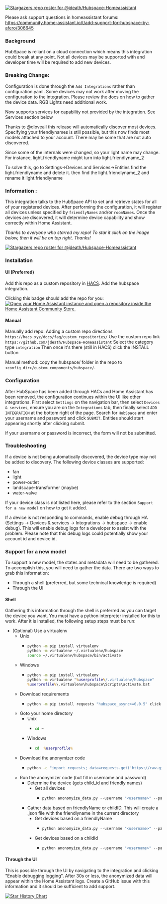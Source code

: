 [![Stargazers repo roster for @jdeath/Hubspace-Homeassistant](https://git-lister.onrender.com/api/stars/jdeath/Hubspace-Homeassistant?limit=30)](https://github.com/jdeath/Hubspace-Homeassistant/stargazers)

Please ask support questions in homeassistant forums: https://community.home-assistant.io/t/add-support-for-hubspace-by-afero/306645

### Background
HubSpace is reliant on a cloud connection which means this integration could break at any point. Not all
devices may be supported with and developer time will be required to add new devices.

### Breaking Change:
Configuration is done through the `Add Integrations` rather than configuration.yaml.
Some devices may not work after moving the configuration to the integration. Please review
the docs on how to gather the device data. RGB Lights need additional work.

Now supports services for capability not provided by the integration. See Services section below

Thanks to @dloveall this release will automatically discover most devices. Specifying your friendlynames is still possible, but this now finds most models attached to your account. There may be some that are not auto discovered.

Since some of the internals were changed, so your light name may change. For instance, light.friendlyname might turn into light.friendlyname_2

To solve this, go to Settings->Devices and Services->Entities
find the light.friendlyname and delete it. then find the light.friendlyname_2 and rename it light.friendlyname

### Information :
This integration talks to the HubSpace API to set and retrieve states for all
of your registered devices. After performing the configuration, it will
register all devices unless specified by `friendlyNames` and/or `roomNames`. Once
the devices are discovered, it will determine device capability and show
correctly within Home Assistant.

_Thanks to everyone who starred my repo! To star it click on the image below, then it will be on top right. Thanks!_

[![Stargazers repo roster for @jdeath/Hubspace-Homeassistant](https://reporoster.com/stars/jdeath/Hubspace-Homeassistant)](https://github.com/jdeath/hubspace-homeassistant/stargazers)

### Installation


#### UI (Preferred)
Add this repo as a custom repository in [HACS](https://hacs.xyz/). Add the hubspace integration.

Clicking this badge should add the repo for you:
[![Open your Home Assistant instance and open a repository inside the Home Assistant Community Store.](https://my.home-assistant.io/badges/hacs_repository.svg)](https://my.home-assistant.io/redirect/hacs_repository/?owner=jdeath&repository=Hubspace-Homeassistant&category=integration)

#### Manual
Manually add repo:
Adding a custom repo directions `https://hacs.xyz/docs/faq/custom_repositories/`
Use the custom repo link `https://github.com/jdeath/Hubspace-Homeassistant`
Select the category type `integration`
Then once it's there (still in HACS) click the INSTALL button

Manual method: copy the hubspace/ folder in the repo to `<config_dir>/custom_components/hubspace/`.

### Configuration
After HubSpace has been added through HACs and Home Assistant has been removed, the
configuration continues within the UI like other integrations. First select `Settings`
on the navigation bar, then select `Devices & services`, ensure you are on the
`Integrations` tab, then finally select `ADD INTEGRATION` at the bottom right
of the page. Search for `HubSpace` and enter your username and password and
click `SUBMIT`. Entities should start appearing shortly after clicking submit.

If your username or password is incorrect, the form will not be submitted.

### Troubleshooting
If a device is not being automatically discovered, the device type may not be added to discovery. The following
device classes are supported:

 * fan
 * light
 * power-outlet
 * landscape-transformer (maybe)
 * water-valve

If your device class is not listed here, please refer to the section
``Support for a new model`` on how to get it added.

If a device is not responding to commands, enable debug through HA (Settings -> Devices & services ->
Integrations -> hubspace -> enable debug). This will enable debug logs for a developer to assist
with the problem. Please note that this debug logs could potentially show your account id
and device id.

### Support for a new model
To support a new model, the states and metadata will need to be gathered. To accomplish
this, you will need to gather the data. There are two ways to grab this information:

 * Through a shell (preferred, but some technical knowledge is required)
 * Through the UI

#### Shell
Gathering this information through the shell is preferred as you
can target the device you want. You must have a python
interpreter installed for this to work. After it is installed,
the following setup steps must be run:

 * (Optional) Use a virtualenv
   * Unix
     * ```bash
       python -m pip install virtualenv
       python -m virtualenv ~/.virtualenv/hubspace
       source ~/.virtualenv/hubspace/bin/activate
       ```
   * Windows
     * ```bat
       python -m pip install virtualenv
       python -m virtualenv "%userprofile%/.virtualenv/hubspace"
       %userprofile%\.virtualenv\hubspace\Scripts\activate.bat
       ```
   * Download requirements
     * ```sh
       python -m pip install requests "hubspace_async>=0.0.5" click
       ```
   * Goto your home directory
     * Unix
       * ```bash
         cd ~
         ```
     * Windows
       * ```bat
         cd  %userprofile%
         ```
   * Download the anonymizer code
     * ```bash
       python -c "import requests; data=requests.get('https://raw.githubusercontent.com/Expl0dingBanana/Hubspace-Homeassistant/rework-tmp/custom_components/hubspace/anonomyize_data.py').text; fh=open('anonomyize_data.py', 'w'); fh.write(data); fh.close();"
       ```
   * Run the anonymizer code (but fill in username and password)
     * Determine the device (gets child_id and friendly names)
       * Get all devices
         * ```python
           python anonomyize_data.py --username "<username>" --password "<password>" get-devs
           ```
     * Gather data based on friendlyName or childID. This will create a .json file with the friendlyname in the current directory
       * Get devices based on a friendlyName
         * ```python
           python anonomyize_data.py --username "<username>" --password "<password>" friendly-name --fn "<friendly name>"
           ```
       * Get devices based on a childId
         * ```python
           python anonomyize_data.py --username "<username>" --password "<password>" child-id --child_id "<child_id>"
           ```
   
   

#### Through the UI
This is possible through the UI by navigating
to the integration and clicking "Enable debugging logging". After 30s or less,
the anonymized data will appear within the Home Assistant logs. Create a GitHub
issue with this information and it should be sufficient to add support.

[![Star History Chart](https://api.star-history.com/svg?repos=jdeath/Hubspace-Homeassistant&type=Date)](https://star-history.com/#jdeath/Hubspace-Homeassistant&Date)
